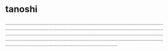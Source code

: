 # tanoshi
........................................................................................................................................................................................................................................................................................................................................................................................................................................................................................................................................................................................................